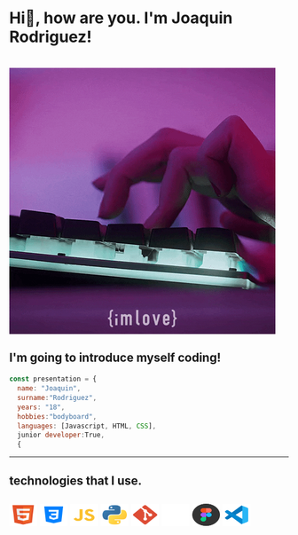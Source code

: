 <h1>Hi👋, how are you. I'm Joaquin Rodriguez!<h1>
<p><img align="center" src="https://github.com/JoaquinRodriguez04/JoaquinRodriguez04/blob/main/gif_type.gif"></p>
<h2>I'm going to introduce myself coding!</h2> 

```javascript
const presentation = {
  name: "Joaquin",
  surname:"Rodriguez",
  years: "18",
  hobbies:"bodyboard",
  languages: [Javascript, HTML, CSS],
  junior developer:True,
  {
```
---
<h2>technologies that I use.<h2>
<p align="left">
	<img title="html" src="https://github.com/JoaquinRodriguez04/JoaquinRodriguez04/blob/main/html.svg" width="50" height="40" />
	<img title="css" src="https://github.com/JoaquinRodriguez04/JoaquinRodriguez04/blob/main/icons8-css3.svg" width="50" height="40" />
	<img title="js" src="https://github.com/JoaquinRodriguez04/JoaquinRodriguez04/blob/main/js_svg.svg" width="50" height="40" />
	<img title="Python" src="https://github.com/JoaquinRodriguez04/JoaquinRodriguez04/blob/main/python.svg" width="50" height="40" />
	<img title="git" src="https://github.com/JoaquinRodriguez04/JoaquinRodriguez04/blob/main/git.svg" width="50" height="40" />
	<img title="github" src="https://github.com/JoaquinRodriguez04/JoaquinRodriguez04/blob/main/icons8-github.svg" width="50" height="40" />
	<img title="Figma" src="https://github.com/JoaquinRodriguez04/JoaquinRodriguez04/blob/main/figma.svg" width="50" height="40" />
	<img title="vsc" src="https://github.com/JoaquinRodriguez04/JoaquinRodriguez04/blob/main/vsc_blue.svg" width="50" height="40" />
</p>

